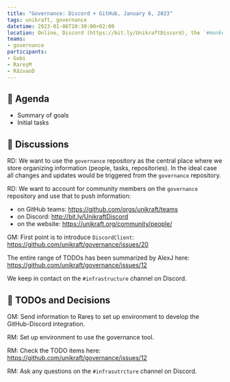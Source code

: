 ```yaml
---
title: "Governance: Discord + GitHub, January 6, 2023"
tags: unikraft, governance
datetime: 2023-01-06T10:30:00+02:00
location: Online, Discord (https://bit.ly/UnikraftDiscord), the `#monkey-business` voice channel
teams:
- governance
participants:
- Gabi
- RareșM
- RăzvanD
---
```


## :dart: Agenda

- Summary of goals
- Initial tasks

## :closed_book: Discussions

RD: We want to use the `governance` repository as the central place where we store organizing information (people, tasks, repositories).
In the ideal case all changes and updates would be triggered from the `governance` repository.

RD: We want to account for community members on the `governance` repository and use that to push information:

  - on GitHub teams: https://github.com/orgs/unikraft/teams
  - on Discord: http://bit.ly/UnikraftDiscord
  - on the website: https://unikraft.org/community/people/

GM: First point is to introduce `DiscordClient`: https://github.com/unikraft/governance/issues/20

The entire range of TODOs has been summarized by AlexJ here: https://github.com/unikraft/governance/issues/12

We keep in contact on the `#infrastructure` channel on Discord.

## :wrench: TODOs and Decisions

GM: Send information to Rareș to set up environment to develop the GitHub-Discord integration.

RM: Set up environment to use the governance tool.

RM: Check the TODO items here: https://github.com/unikraft/governance/issues/12

RM: Ask any questions on the `#infrasutrcture` channel on Discord.
